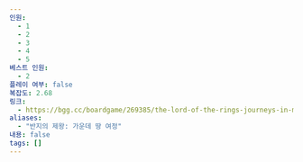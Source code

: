 ```yaml
---
인원:
  - 1
  - 2
  - 3
  - 4
  - 5
베스트 인원:
  - 2
플레이 여부: false
복잡도: 2.68
링크:
  - https://bgg.cc/boardgame/269385/the-lord-of-the-rings-journeys-in-middle-earth
aliases:
  - "반지의 제왕: 가운데 땅 여정"
내용: false
tags: []
---
```

